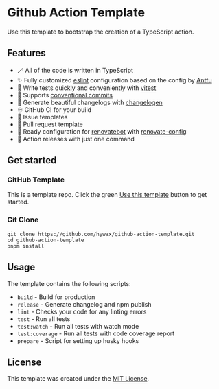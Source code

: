 # Github Action Template

Use this template to bootstrap the creation of a TypeScript action.

## Features

* 🪄️ All of the code is written in TypeScript
* ✨ Fully customized [eslint](https://eslint.org/) configuration based on the config by [Antfu](https://github.com/antfu/eslint-config)
* 🧪 Write tests quickly and conveniently with [vitest](https://vitest.dev/)
* 🤝 Supports [conventional commits](https://www.conventionalcommits.org/)
* 💅 Generate beautiful changelogs with [changelogen](https://github.com/unjs/changelogen)
* ♾️ GitHub CI for your build
* 📢 Issue templates
* 📝 Pull request template
* 🤖 Ready configuration for [renovatebot](https://github.com/apps/renovate) with [renovate-config](https://github.com/hywax/renovate-config)
* 🚀 Action releases with just one command

## Get started

### GitHub Template

This is a template repo. Click the green [Use this template](https://github.com/hywax/github-action-template/generate) button to get started.

### Git Clone

```shell
git clone https://github.com/hywax/github-action-template.git
cd github-action-template
pnpm install
```

## Usage

The template contains the following scripts:

* `build` - Build for production
* `release` - Generate changelog and npm publish
* `lint` - Checks your code for any linting errors
* `test` - Run all tests
* `test:watch` - Run all tests with watch mode
* `test:coverage` - Run all tests with code coverage report
* `prepare` - Script for setting up husky hooks

## License

This template was created under the [MIT License](LICENSE).
